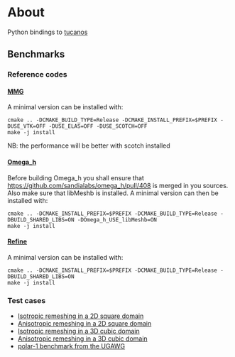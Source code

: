 # About

Python bindings to [tucanos](https://github.com/tucanos/tucanos.git)

## Benchmarks

### Reference codes

#### [MMG](https://github.com/MmgTools/mmg)

A minimal version can be installed with:
```
cmake .. -DCMAKE_BUILD_TYPE=Release -DCMAKE_INSTALL_PREFIX=$PREFIX -DUSE_VTK=OFF -DUSE_ELAS=OFF -DUSE_SCOTCH=OFF
make -j install
```
NB: the performance will be better with scotch installed

#### [Omega\_h](https://github.com/sandialabs/omega_h)

Before building Omega_h you shall ensure that https://github.com/sandialabs/omega_h/pull/408 is merged in you sources. Also make sure that libMeshb is installed. A minimal version can then be installed with:
```
cmake .. -DCMAKE_INSTALL_PREFIX=$PREFIX -DCMAKE_BUILD_TYPE=Release -DBUILD_SHARED_LIBS=ON -DOmega_h_USE_libMeshb=ON
make -j install
```


#### [Refine](https://github.com/nasa/refine)

A minimal version can be installed with:
```
cmake .. -DCMAKE_INSTALL_PREFIX=$PREFIX -DCMAKE_BUILD_TYPE=Release -DBUILD_SHARED_LIBS=ON
make -j install
```

### Test cases

- [Isotropic remeshing in a 2D square domain
](benchmarks/square_iso/README.md)
- [Anisotropic remeshing in a 2D square domain
](benchmarks/square_linear/README.md)
- [Isotropic remeshing in a 3D cubic domain
](benchmarks/cube_iso/README.md)
- [Anisotropic remeshing in a 3D cubic domain
](benchmarks/cube_linear/README.md)
- [polar-1 benchmark from the UGAWG
](benchmarks/cube_cylinder/README.md)

